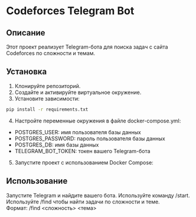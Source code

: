 # Codeforces Telegram Bot

## Описание

Этот проект реализует Telegram-бота для поиска задач с сайта Codeforces по сложности и темам.

## Установка

1. Клонируйте репозиторий.
2. Создайте и активируйте виртуальное окружение.
3. Установите зависимости:

```bash
pip install -r requirements.txt
```

4. Настройте переменные окружения в файле docker-compose.yml:

* POSTGRES_USER: имя пользователя базы данных  
* POSTGRES_PASSWORD: пароль пользователя базы данных  
* POSTGRES_DB: имя базы данных  
* TELEGRAM_BOT_TOKEN: токен вашего Telegram-бота  

5. Запустите проект с использованием Docker Compose:  

## Использование
Запустите Telegram и найдите вашего бота. Используйте команду /start.
Используйте /find чтобы найти задачи по сложности и теме.   
Формат: /find <сложность> <тема>